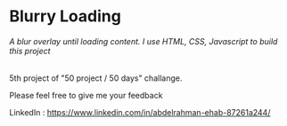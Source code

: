 # Blurry Loading
<h6>A blur overlay until loading content. I use HTML, CSS, Javascript to build this project</h6>
<p> 5th project of "50 project / 50 days" challange.</p>
<span> Please feel free to give me your feedback</span>



<span>LinkedIn : https://www.linkedin.com/in/abdelrahman-ehab-87261a244/ <span>
